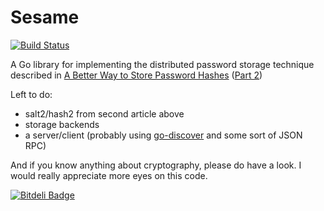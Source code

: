 # Sesame

[![Build Status](https://travis-ci.org/plants/sesame.png?branch=master)](https://travis-ci.org/plants/sesame)

A Go library for implementing the distributed password storage technique
described in [A Better Way to Store Password Hashes][1] ([Part 2][2])

Left to do:

 - salt2/hash2 from second article above
 - storage backends
 - a server/client (probably using [go-discover][3] and some sort of JSON RPC)

And if you know anything about cryptography, please do have a look. I would
really appreciate more eyes on this code.

[1]: http://www.opine.me/a-better-way-to-store-password-hashes/ "A Better Way to Store Password Hashes"
[2]: http://www.opine.me/all-your-hashes-arent-belong-to-us/ "Concluding: A Better Way to Store Password Hashes"
[3]: https://github.com/flynn/go-discover "flynn/go-discover"


[![Bitdeli Badge](https://d2weczhvl823v0.cloudfront.net/plants/sesame/trend.png)](https://bitdeli.com/free "Bitdeli Badge")

